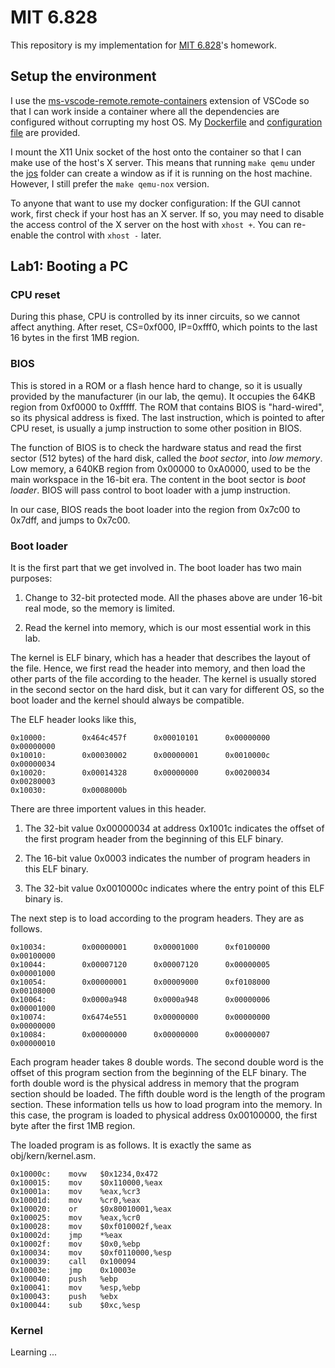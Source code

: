 # MIT 6.828

This repository is my implementation for [MIT 6.828](https://pdos.csail.mit.edu/6.828/2018/schedule.html)'s homework. 

## Setup the environment 

I use the [ms-vscode-remote.remote-containers](https://marketplace.visualstudio.com/items?itemName=ms-vscode-remote.remote-containers) extension of VSCode so that I can work inside a container where all the dependencies are configured without corrupting my host OS. My [Dockerfile](./.devcontainer/Dockerfile) and [configuration file](./.devcontainer/devcontainer.json) are provided. 

I mount the X11 Unix socket of the host onto the container so that I can make use of the host's X server. This means that running `make qemu` under the [jos](./jos) folder can create a window as if it is running on the host machine. However, I still prefer the `make qemu-nox` version. 

To anyone that want to use my docker configuration: If the GUI cannot work, first check if your host has an X server. If so, you may need to disable the access control of the X server on the host with `xhost +`. You can re-enable the control with `xhost -` later.

## Lab1: Booting a PC

### CPU reset 

During this phase, CPU is controlled by its inner circuits, so we cannot affect anything. After reset, CS=0xf000, IP=0xfff0, which points to the last 16 bytes in the first 1MB region. 

### BIOS

This is stored in a ROM or a flash hence hard to change, so it is usually provided by the manufacturer (in our lab, the qemu). It occupies the 64KB region from 0xf0000 to 0xfffff. The ROM that contains BIOS is "hard-wired", so its physical address is fixed. The last instruction, which is pointed to after CPU reset, is usually a jump instruction to some other position in BIOS. 

The function of BIOS is to check the hardware status and read the first sector (512 bytes) of the hard disk, called the *boot sector*, into *low memory*. Low memory, a 640KB region from 0x00000 to 0xA0000, used to be the main workspace in the 16-bit era. The content in the boot sector is *boot loader*. BIOS will pass control to boot loader with a jump instruction.

In our case, BIOS reads the boot loader into the region from 0x7c00 to 0x7dff, and jumps to 0x7c00.

### Boot loader

It is the first part that we get involved in. The boot loader has two main purposes:

1. Change to 32-bit protected mode. All the phases above are under 16-bit real mode, so the memory is limited.

1. Read the kernel into memory, which is our most essential work in this lab. 

The kernel is ELF binary, which has a header that describes the layout of the file. Hence, we first read the header into memory, and then load the other parts of the file according to the header. The kernel is usually stored in the second sector on the hard disk, but it can vary for different OS, so the boot loader and the kernel should always be compatible.

The ELF header looks like this, 

```
0x10000:        0x464c457f      0x00010101      0x00000000      0x00000000
0x10010:        0x00030002      0x00000001      0x0010000c      0x00000034
0x10020:        0x00014328      0x00000000      0x00200034      0x00280003
0x10030:        0x0008000b      
```

There are three importent values in this header. 

1. The 32-bit value 0x00000034 at address 0x1001c indicates the offset of the first program header from the beginning of this ELF binary.

1. The 16-bit value 0x0003 indicates the number of program headers in this ELF binary. 

1. The 32-bit value 0x0010000c indicates where the entry point of this ELF binary is.

The next step is to load according to the program headers. They are as follows. 

```
0x10034:        0x00000001      0x00001000      0xf0100000      0x00100000
0x10044:        0x00007120      0x00007120      0x00000005      0x00001000
0x10054:        0x00000001      0x00009000      0xf0108000      0x00108000
0x10064:        0x0000a948      0x0000a948      0x00000006      0x00001000
0x10074:        0x6474e551      0x00000000      0x00000000      0x00000000
0x10084:        0x00000000      0x00000000      0x00000007      0x00000010
```

Each program header takes 8 double words. The second double word is the offset of this program section from the beginning of the ELF binary. The forth double word is the physical address in memory that the program section should be loaded. The fifth double word is the length of the program section. These information tells us how to load program into the memory. In this case, the program is loaded to physical address 0x00100000, the first byte after the first 1MB region. 

The loaded program is as follows. It is exactly the same as obj/kern/kernel.asm.

```
0x10000c:    movw   $0x1234,0x472
0x100015:    mov    $0x110000,%eax
0x10001a:    mov    %eax,%cr3
0x10001d:    mov    %cr0,%eax
0x100020:    or     $0x80010001,%eax
0x100025:    mov    %eax,%cr0
0x100028:    mov    $0xf010002f,%eax
0x10002d:    jmp    *%eax
0x10002f:    mov    $0x0,%ebp
0x100034:    mov    $0xf0110000,%esp
0x100039:    call   0x100094
0x10003e:    jmp    0x10003e
0x100040:    push   %ebp
0x100041:    mov    %esp,%ebp
0x100043:    push   %ebx
0x100044:    sub    $0xc,%esp
```
    
### Kernel

Learning ...
